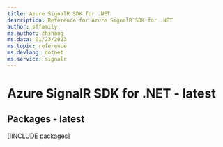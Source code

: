 ```yaml
---
title: Azure SignalR SDK for .NET
description: Reference for Azure SignalR SDK for .NET
author: sffamily
ms.author: zhshang
ms.data: 01/23/2023
ms.topic: reference
ms.devlang: dotnet
ms.service: signalr
---
```

# Azure SignalR SDK for .NET - latest
## Packages - latest
[!INCLUDE [packages](signalr-index.md)]